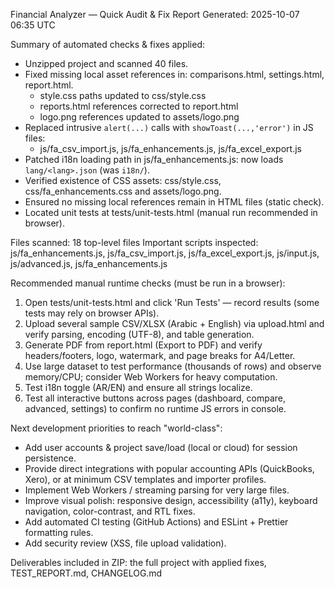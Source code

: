 Financial Analyzer — Quick Audit & Fix Report
Generated: 2025-10-07 06:35 UTC

Summary of automated checks & fixes applied:
- Unzipped project and scanned 40 files.
- Fixed missing local asset references in: comparisons.html, settings.html, report.html.
  - style.css paths updated to css/style.css
  - reports.html references corrected to report.html
  - logo.png references updated to assets/logo.png
- Replaced intrusive `alert(...)` calls with `showToast(...,'error')` in JS files:
  - js/fa_csv_import.js, js/fa_enhancements.js, js/fa_excel_export.js
- Patched i18n loading path in js/fa_enhancements.js: now loads `lang/<lang>.json` (was `i18n/`).
- Verified existence of CSS assets: css/style.css, css/fa_enhancements.css and assets/logo.png.
- Ensured no missing local references remain in HTML files (static check).
- Located unit tests at tests/unit-tests.html (manual run recommended in browser).

Files scanned: 18 top-level files
Important scripts inspected: js/fa_enhancements.js, js/fa_csv_import.js, js/fa_excel_export.js, js/input.js, js/advanced.js, js/fa_enhancements.js

Recommended manual runtime checks (must be run in a browser):
1. Open tests/unit-tests.html and click 'Run Tests' — record results (some tests may rely on browser APIs).
2. Upload several sample CSV/XLSX (Arabic + English) via upload.html and verify parsing, encoding (UTF-8), and table generation.
3. Generate PDF from report.html (Export to PDF) and verify headers/footers, logo, watermark, and page breaks for A4/Letter.
4. Use large dataset to test performance (thousands of rows) and observe memory/CPU; consider Web Workers for heavy computation.
5. Test i18n toggle (AR/EN) and ensure all strings localize.
6. Test all interactive buttons across pages (dashboard, compare, advanced, settings) to confirm no runtime JS errors in console.

Next development priorities to reach "world-class":
- Add user accounts & project save/load (local or cloud) for session persistence.
- Provide direct integrations with popular accounting APIs (QuickBooks, Xero), or at minimum CSV templates and importer profiles.
- Implement Web Workers / streaming parsing for very large files.
- Improve visual polish: responsive design, accessibility (a11y), keyboard navigation, color-contrast, and RTL fixes.
- Add automated CI testing (GitHub Actions) and ESLint + Prettier formatting rules.
- Add security review (XSS, file upload validation).

Deliverables included in ZIP: the full project with applied fixes, TEST_REPORT.md, CHANGELOG.md

